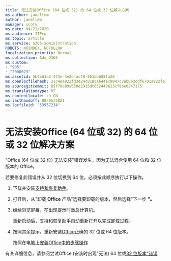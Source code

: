 ```yaml
---
title: 无法安装Office (64 位或 32) 的 64 位或 32 位解决方案
ms.author: janellem
author: janellem
manager: scotv
ms.date: 04/21/2020
ms.audience: ITPro
ms.topic: article
ms.service: o365-administration
ROBOTS: NOINDEX, NOFOLLOW
localization_priority: Normal
ms.collection: Adm_O365
ms.custom:
- "905"
- "2000023"
ms.assetid: 5bfed1a3-473e-4e2d-acf0-9b1bbb08fa26
ms.openlocfilehash: 21c4ea922fd3e24c818cab441c9847c2ab8b3cdf6701a922fe30d284317d2291
ms.sourcegitcommit: b5f7da89a650d2915dc652449623c78be6247175
ms.translationtype: MT
ms.contentlocale: zh-CN
ms.lasthandoff: 08/05/2021
ms.locfileid: "53957234"
---
```

# <a name="solutions-for-office-64-bit-or-32-bit-couldnt-be-installed"></a>无法安装Office (64 位或 32) 的 64 位或 32 位解决方案

"Office (64 位或 32 位) 无法安装"错误发生，因为无法混合使用 64 位和 32 位版本的 Office。
  
若要修复此错误并从 32 位切换到 64 位，必须按此顺序执行以下操作。
  
1. 下载并安装[支持和恢复助手](https://aka.ms/SARA-OfficeUninstall-Alchemy)。

1. 打开后，从"卸载 **Office** 产品"选择要卸载的版本，然后选择"下一步 **"。**

2. 继续浏览屏幕，在出现提示时重启计算机。

    重新启动后，支持和恢复助手自动重新打开以完成卸载过程。

3. 按照其余提示，重新安装[Office](https://portal.office.com/OLS/MySoftware.aspx)正确的 32 位或 64 位版本。

    按照在电脑上[安装Office中的步骤操作](https://support.office.com/article/4414eaaf-0478-48be-9c42-23adc4716658?wt.mc_id=Alchemy_ClientDIA)

有关详细信息，请参阅尝试Office (安装时出现"无法) 64 位或[32 位版本"错误](https://support.office.com/article/2e2dc9e5-3eb0-420c-862a-ab085b38597f?wt.mc_id=Alchemy_ClientDIA)
  